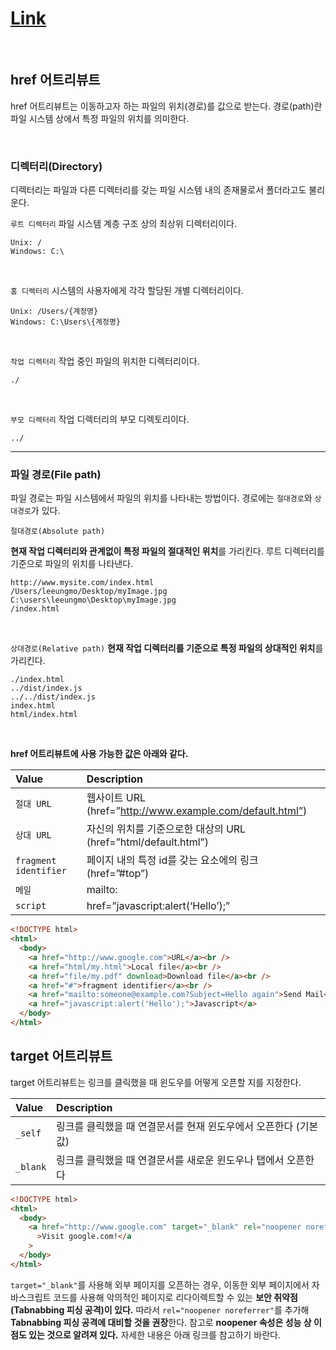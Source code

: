 # [Link](https://poiemaweb.com/html5-tag-link)

<br />

## href 어트리뷰트

href 어트리뷰트는 이동하고자 하는 파일의 위치(경로)를 값으로 받는다. 경로(path)란 파일 시스템 상에서 특정 파일의 위치를 의미한다.

<br />

### 디렉터리(Directory)

디렉터리는 파일과 다른 디렉터리를 갖는 파일 시스템 내의 존재물로서 폴더라고도 불리운다.

`루트 디렉터리`
파일 시스템 계층 구조 상의 최상위 디렉터리이다.

    Unix: /
    Windows: C:\

<br />

`홈 디렉터리`
시스템의 사용자에게 각각 할당된 개별 디렉터리이다.

    Unix: /Users/{계정명}
    Windows: C:\Users\{계정명}

<br />

`작업 디렉터리`
작업 중인 파일의 위치한 디렉터리이다.

    ./

<br />

`부모 디렉터리`
작업 디렉터리의 부모 디렉토리이다.

    ../

---

### 파일 경로(File path)

파일 경로는 파일 시스템에서 파일의 위치를 나타내는 방법이다. 경로에는 `절대경로`와 `상대경로`가 있다.

`절대경로(Absolute path)`

**현재 작업 디렉터리와 관계없이 특정 파일의 절대적인 위치**를 가리킨다. 루트 디렉터리를 기준으로 파일의 위치를 나타낸다.

    http://www.mysite.com/index.html
    /Users/leeungmo/Desktop/myImage.jpg
    C:\users\leeungmo\Desktop\myImage.jpg
    /index.html

<br />

`상대경로(Relative path)`
**현재 작업 디렉터리를 기준으로 특정 파일의 상대적인 위치**를 가리킨다.

    ./index.html
    ../dist/index.js
    ../../dist/index.js
    index.html
    html/index.html

<br />

**href 어트리뷰트에 사용 가능한 값은 아래와 같다.**

| Value                 | Description                                                    |
| :-------------------- | :------------------------------------------------------------- |
| `절대 URL`            | 웹사이트 URL (href=”http://www.example.com/default.html”)      |
| `상대 URL `           | 자신의 위치를 기준으로한 대상의 URL (href=”html/default.html”) |
| `fragment identifier` | 페이지 내의 특정 id를 갖는 요소에의 링크 (href=”#top”)         |
| `메일`                | mailto:                                                        |
| `script`              | href=”javascript:alert(‘Hello’);”                              |

```html
<!DOCTYPE html>
<html>
  <body>
    <a href="http://www.google.com">URL</a><br />
    <a href="html/my.html">Local file</a><br />
    <a href="file/my.pdf" download>Download file</a><br />
    <a href="#">fragment identifier</a><br />
    <a href="mailto:someone@example.com?Subject=Hello again">Send Mail</a><br />
    <a href="javascript:alert('Hello');">Javascript</a>
  </body>
</html>
```

## target 어트리뷰트

target 어트리뷰트는 링크를 클릭했을 때 윈도우를 어떻게 오픈할 지를 지정한다.

| Value    | Description                                                     |
| :------- | :-------------------------------------------------------------- |
| `_self`  | 링크를 클릭했을 때 연결문서를 현재 윈도우에서 오픈한다 (기본값) |
| `_blank` | 링크를 클릭했을 때 연결문서를 새로운 윈도우나 탭에서 오픈한다   |

```html
<!DOCTYPE html>
<html>
  <body>
    <a href="http://www.google.com" target="_blank" rel="noopener noreferrer"
      >Visit google.com!</a
    >
  </body>
</html>
```

`target="_blank"`를 사용해 외부 페이지를 오픈하는 경우, 이동한 외부 페이지에서
자바스크립트 코드를 사용해 악의적인 페이지로 리다이렉트할 수 있는 **보안 취약점(Tabnabbing 피싱 공격)이 있다.** 따라서 `rel="noopener noreferrer"`를 추가해
**Tabnabbing 피싱 공격에 대비할 것을 권장**한다. 참고로 **noopener 속성은 성능 상
이점도 있는 것으로 알려져 있다.** 자세한 내용은 아래 링크를 참고하기 바란다.
